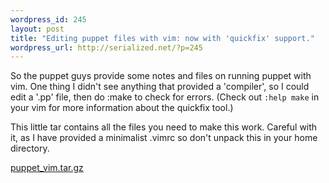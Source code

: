 ```yaml
--- 
wordpress_id: 245
layout: post
title: "Editing puppet files with vim: now with 'quickfix' support."
wordpress_url: http://serialized.net/?p=245
---
```

So the puppet guys provide some notes and files on running puppet with vim.
One thing I didn't see anything that provided a 'compiler', so I could edit a '.pp' file, then do :make to check for errors. (Check out <code>:help make</code> in your vim for more information about the quickfix tool.)

This little tar contains all the files you need to make this work. Careful with it, as I have provided a minimalist .vimrc so don't unpack this in your home directory.

 <a href="http://serialized.net/wp-content/uploads/2009/03/puppet-vimtar.gz" title="puppet_vim.tar.gz">puppet_vim.tar.gz</a>
